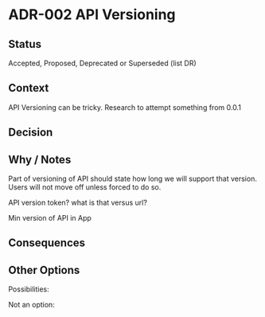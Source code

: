 # ADR-002 API Versioning

## Status

Accepted, Proposed, Deprecated or Superseded (list DR)

## Context

API Versioning can be tricky. Research to attempt something from 0.0.1

## Decision



## Why / Notes

Part of versioning of API should state how long we will
 support that version. Users will not move off unless forced to do so.

API version token?
    what is that versus url?

Min version of API in App

## Consequences



## Other Options

Possibilities:

Not an option:

